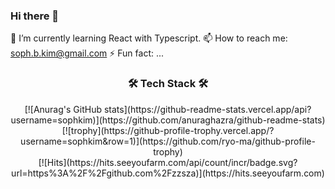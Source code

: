 ### Hi there 👋

🌱 I’m currently learning React with Typescript.
📫 How to reach me: soph.b.kim@gmail.com
⚡ Fun fact: ...


<h3 align="center"> 🛠 Tech Stack 🛠 </h3>



<div align=center>
  [![Anurag's GitHub stats](https://github-readme-stats.vercel.app/api?username=sophkim)](https://github.com/anuraghazra/github-readme-stats)
  [![trophy](https://github-profile-trophy.vercel.app/?username=sophkim&row=1)](https://github.com/ryo-ma/github-profile-trophy)
</div>

<div align=center>	
  [![Hits](https://hits.seeyoufarm.com/api/count/incr/badge.svg?url=https%3A%2F%2Fgithub.com%2Fzzsza)](https://hits.seeyoufarm.com) 
</div>
